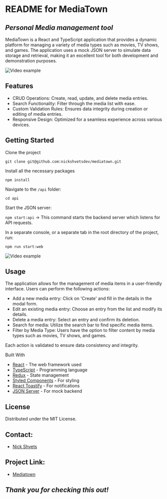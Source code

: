 # README for MediaTown

## _Personal Media management tool_

MediaTown is a React and TypeScript application that provides a dynamic platform for managing a variety of media types such as movies, TV shows, and games. The application uses a mock JSON server to simulate data storage and retrieval, making it an excellent tool for both development and demonstration purposes.

![Video example](https://github.com/nickshvetsdev/mediatown/blob/master/public/demo-app-2.gif?raw=true)

## Features

- CRUD Operations: Create, read, update, and delete media entries.
- Search Functionality: Filter through the media list with ease.
- Custom Validation Rules: Ensures data integrity during creation or editing of media entries.
- Responsive Design: Optimized for a seamless experience across various devices.

## Getting Started

Clone the project

`git clone git@github.com:nickshvetsdev/mediatown.git`

Install all the necessary packages

`npm install`

Navigate to the `/api` folder:

`cd api`

Start the JSON server:

`npm start:api` -> This command starts the backend server which listens for API requests.

In a separate console, or a separate tab in the root directory of the project, run:

`npm run start:web`

![Video example](https://s13.gifyu.com/images/S0Nh3.gif)

## Usage

The application allows for the management of media items in a user-friendly interface. Users can perform the following actions:

- Add a new media entry: Click on 'Create' and fill in the details in the modal form.
- Edit an existing media entry: Choose an entry from the list and modify its details.
- Delete a media entry: Select an entry and confirm its deletion.
- Search for media: Utilize the search bar to find specific media items.
- Filter by Media Type: Users have the option to filter content by media types such as movies, TV shows, and games.

Each action is validated to ensure data consistency and integrity.

Built With

- [React](https://react.dev/) - The web framework used
- [TypeScript](https://www.typescriptlang.org/) - Programming language
- [Redux](https://redux.js.org/) - State management
- [Styled Components](https://styled-components.com/) - For styling
- [React Toastify](https://www.npmjs.com/package/react-toastify) - For notifications
- [JSON Server](https://www.npmjs.com/package/json-server) - For mock backend

## License

Distributed under the MIT License.

## Contact:

- [Nick Shvets](https://www.linkedin.com/in/nick-shvets-204434a8/)

## Project Link:

- [Mediatown](https://github.com/nickshvetsdev/mediatown)

## _Thank you for checking this out!_
